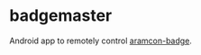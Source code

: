 # badgemaster

Android app to remotely control [aramcon-badge](https://github.com/urish/aramcon-badge). 